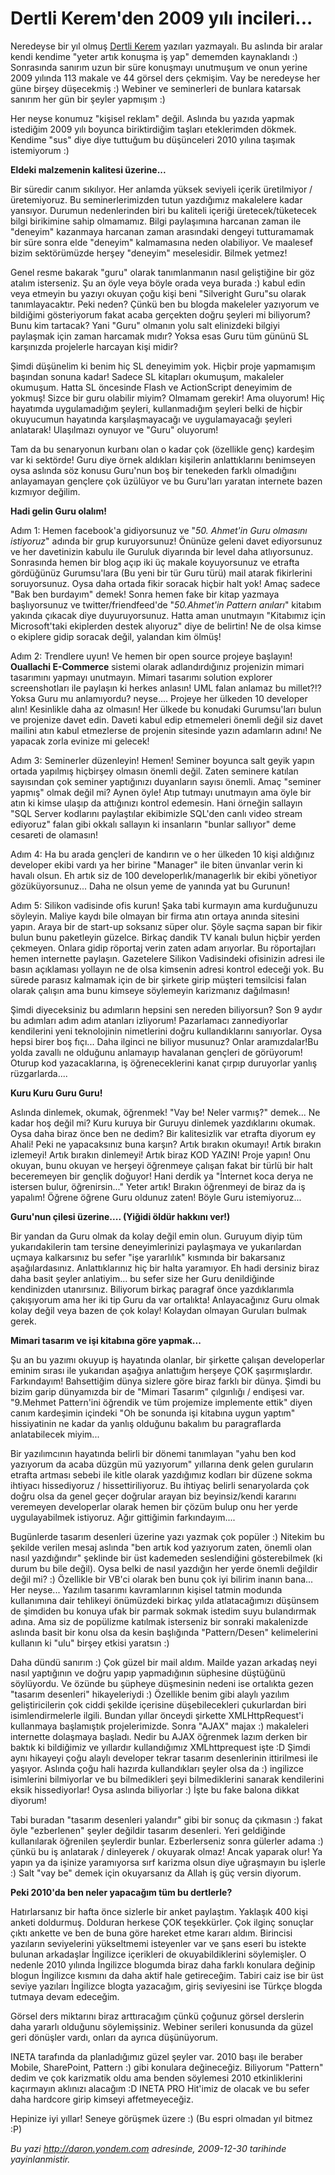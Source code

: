 # Dertli Kerem'den 2009 yılı incileri...
Neredeyse bir yıl olmuş [Dertli
Kerem](http://daron.yondem.com/tr/CategoryView.aspx?category=Dertli+Kerem)
yazıları yazmayalı. Bu aslında bir aralar kendi kendime "yeter artık
konuşma iş yap" dememden kaynaklandı :) Sonrasında sanırım uzun bir süre
konuşmayı unutmuşum ve onun yerine 2009 yılında 113 makale ve 44 görsel
ders çekmişim. Vay be neredeyse her güne birşey düşecekmiş :) Webiner ve
seminerleri de bunlara katarsak sanırım her gün bir şeyler yapmışım :)

Her neyse konumuz "kişisel reklam" değil. Aslında bu yazıda yapmak
istediğim 2009 yılı boyunca biriktirdiğim taşları eteklerimden dökmek.
Kendime "sus" diye diye tuttuğum bu düşünceleri 2010 yılına taşımak
istemiyorum :)

**Eldeki malzemenin kalitesi üzerine...**

Bir süredir canım sıkılıyor. Her anlamda yüksek seviyeli içerik
üretilmiyor / üretemiyoruz. Bu seminerlerimizden tutun yazdığımız
makalelere kadar yansıyor. Durumun nedenlerinden biri bu kaliteli
içeriği üretecek/tüketecek bilgi birikimine sahip olmamamız. Bilgi
paylaşımına harcanan zaman ile "deneyim" kazanmaya harcanan zaman
arasındaki dengeyi tutturamamak bir süre sonra elde "deneyim"
kalmamasına neden olabiliyor. Ve maalesef bizim sektörümüzde herşey
"deneyim" meselesidir. Bilmek yetmez!

Genel resme bakarak "guru" olarak tanımlanmanın nasıl geliştiğine bir
göz atalım isterseniz. Şu an öyle veya böyle orada veya burada :) kabul
edin veya etmeyin bu yazıyı okuyan çoğu kişi beni "Silveright Guru"su
olarak tanımlayacaktır. Peki neden? Çünkü ben bu blogda makeleler
yazıyorum ve bildiğimi gösteriyorum fakat acaba gerçekten doğru şeyleri
mi biliyorum? Bunu kim tartacak? Yani "Guru" olmanın yolu salt
elinizdeki bilgiyi paylaşmak için zaman harcamak mıdır? Yoksa esas Guru
tüm gününü SL karşınızda projelerle harcayan kişi midir?

Şimdi düşünelim ki benim hiç SL deneyimim yok. Hiçbir proje yapmamışım
başından sonuna kadar! Sadece SL kitapları okumuşum, makaleler okumuşum.
Hatta SL öncesinde Flash ve ActionScript deneyimim de yokmuş! Sizce bir
guru olabilir miyim? Olmamam gerekir! Ama oluyorum! Hiç hayatımda
uygulamadığım şeyleri, kullanmadığım şeyleri belki de hiçbir okuyucumun
hayatında karşılaşmayacağı ve uygulamayacağı şeyleri anlatarak!
Ulaşılmazı oynuyor ve "Guru" oluyorum!

Tam da bu senaryonun kurbanı olan o kadar çok (özellikle genç) kardeşim
var ki sektörde! Guru diye örnek aldıkları kişilerin anlattıklarını
benimseyen oysa aslında söz konusu Guru'nun boş bir tenekeden farklı
olmadığını anlayamayan gençlere çok üzülüyor ve bu Guru'ları yaratan
internete bazen kızmıyor değilim.

**Hadi gelin Guru olalım!**

Adım 1: Hemen facebook'a gidiyorsunuz ve "*50. Ahmet'in Guru olmasını
istiyoruz*" adında bir grup kuruyorsunuz! Önünüze geleni davet
ediyorsunuz ve her davetinizin kabulu ile Guruluk diyarında bir level
daha atlıyorsunuz. Sonrasında hemen bir blog açıp iki üç makale
koyuyorsunuz ve etrafta gördüğünüz Gurumsu'lara (Bu yeni bir tür Guru
türü) mail atarak fikirlerini soruyorsunuz. Oysa daha ortada fikir
soracak hiçbir halt yok! Amaç sadece "Bak ben burdayım" demek! Sonra
hemen fake bir kitap yazmaya başlıyorsunuz ve twitter/friendfeed'de
"*50.Ahmet'in Pattern anıları*" kitabım yakında çıkacak diye
duyuruyorsunuz. Hatta aman unutmayın "Kitabımız için Microsoft'taki
ekiplerden destek alıyoruz" diye de belirtin! Ne de olsa kimse o
ekiplere gidip soracak değil, yalandan kim ölmüş!

Adım 2: Trendlere uyun! Ve hemen bir open source projeye başlayın!
**Ouallachi E-Commerce** sistemi olarak adlandırdığınız projenizin
mimari tasarımını yapmayı unutmayın. Mimari tasarımı solution explorer
screenshotları ile paylaşın ki herkes anlasın! UML falan anlamaz bu
millet?!? Yoksa Guru mu anlamıyordu? neyse.... Projeye her ülkeden 10
developer alın! Kesinlikle daha az olmasın! Her ülkede bu konudaki
Gurumsu'ları bulun ve projenize davet edin. Daveti kabul edip etmemeleri
önemli değil siz davet mailini atın kabul etmezlerse de projenin
sitesinde yazın adamların adını! Ne yapacak zorla evinize mi gelecek!

Adım 3: Seminerler düzenleyin! Hemen! Seminer boyunca salt geyik yapın
ortada yapılmış hiçbirşey olmasın önemli değil. Zaten seminere katılan
sayısından çok seminer yaptığınızı duyanların sayısı önemli. Amaç
"seminer yapmış" olmak değil mi? Aynen öyle! Atıp tutmayı unutmayın ama
öyle bir atın ki kimse ulaşıp da attığınızı kontrol edemesin. Hani
örneğin sallayın "SQL Server kodlarını paylaştılar ekibimizle SQL'den
canlı video stream ediyoruz" falan gibi okkalı sallayın ki insanların
"bunlar sallıyor" deme cesareti de olamasın!

Adım 4: Ha bu arada gençleri de kandırın ve o her ülkeden 10 kişi
aldığınız developer ekibi vardı ya her birine "Manager" ile biten
ünvanlar verin ki havalı olsun. Eh artık siz de 100
developerlık/managerlık bir ekibi yönetiyor gözüküyorsunuz... Daha ne
olsun yeme de yanında yat bu Gurunun!

Adım 5: Silikon vadisinde ofis kurun! Şaka tabi kurmayın ama kurduğunuzu
söyleyin. Maliye kaydı bile olmayan bir firma atın ortaya anında
sitesini yapın. Araya bir de start-up soksanız süper olur. Şöyle saçma
sapan bir fikir bulun bunu paketleyin güzelce. Birkaç dandik TV kanalı
bulun hiçbir yerden çekmeyen. Onlara gidip röportaj verin zaten adam
arıyorlar. Bu röportajları hemen internette paylaşın. Gazetelere Silikon
Vadisindeki ofisinizin adresi ile basın açıklaması yollayın ne de olsa
kimsenin adresi kontrol edeceği yok. Bu sürede parasız kalmamak için de
bir şirkete girip müşteri temsilcisi falan olarak çalışın ama bunu
kimseye söylemeyin karizmanız dağılmasın!

Şimdi diyeceksiniz bu adımların hepsini sen nereden biliyorsun? Son 9
aydır bu adımları adım adım atanları izliyorum! Pazarlamacı
zannediyorlar kendilerini yeni teknolojinin nimetlerini doğru
kullandıklarını sanıyorlar. Oysa hepsi birer boş fıçı... Daha ilginci ne
biliyor musunuz? Onlar aramızdalar!Bu yolda zavallı ne olduğunu
anlamayıp havalanan gençleri de görüyorum! Oturup kod yazacaklarına, iş
öğreneceklerini kanat çırpıp duruyorlar yanlış rüzgarlarda.... 

**Kuru Kuru Guru Guru!**

Aslında dinlemek, okumak, öğrenmek! "Vay be! Neler varmış?" demek... Ne
kadar hoş değil mi? Kuru kuruya bir Guruyu dinlemek yazdıklarını okumak.
Oysa daha biraz önce ben ne dedim? Bir kalitesizlik var etrafta diyorum
ey Ahali! Peki ne yapacaksınız buna karşın? Artık bırakın okumayı! Artık
bırakın izlemeyi! Artık bırakın dinlemeyi! Artık biraz KOD YAZIN! Proje
yapın! Onu okuyan, bunu okuyan ve herşeyi öğrenmeye çalışan fakat bir
türlü bir halt beceremeyen bir gençlik doğuyor! Hani derdik ya "İnternet
koca derya ne istersen bulur, öğrenirsin..." Yeter artık! Bırakın
öğrenmeyi de biraz da iş yapalım! Öğrene öğrene Guru oldunuz zaten!
Böyle Guru istemiyoruz...

**Guru'nun çilesi üzerine.... (Yiğidi öldür hakkını ver!)**

Bir yandan da Guru olmak da kolay değil emin olun. Guruyum diyip tüm
yukarıdakilerin tam tersine deneyimlerinizi paylaşmaya ve yukarılardan
uçmaya kalkarsınız bu sefer "işe yararlılık" kısmında bir bakarsanız
aşağılardasınız. Anlattıklarınız hiç bir halta yaramıyor. Eh hadi
dersiniz biraz daha basit şeyler anlatiyim... bu sefer size her Guru
denildiğinde kendinizden utanırsınız. Biliyorum birkaç paragraf önce
yazdıklarımla çakışıyorum ama her iki tip Guru da var ortalıkta!
Anlayacağınız Guru olmak kolay değil veya bazen de çok kolay! Kolaydan
olmayan Guruları bulmak gerek.

**Mimari tasarım ve işi kitabına göre yapmak...**

Şu an bu yazımı okuyup iş hayatında olanlar, bir şirkette çalışan
developerlar eminim sırası ile yukarıdan aşağıya anlattığım herşeye ÇOK
şaşırmışlardır. Farkındayım! Bahsettiğim dünya sizlere göre biraz farklı
bir dünya. Şimdi bu bizim garip dünyamızda bir de "Mimari Tasarım"
çılgınlığı / endişesi var. "9.Mehmet Pattern'ini öğrendik ve tüm
projemize implemente ettik" diyen canım kardeşimin içindeki "Oh be
sonunda işi kitabına uygun yaptım" hissiyatinin ne kadar da yanlış
olduğunu bakalım bu paragraflarda anlatabilecek miyim...

Bir yazılımcının hayatında belirli bir dönemi tanımlayan "yahu ben kod
yazıyorum da acaba düzgün mü yazıyorum" yıllarına denk gelen guruların
etrafta artması sebebi ile kitle olarak yazdığımız kodları bir düzene
sokma ihtiyacı hissediyoruz / hissettiriliyoruz. Bu ihtiyaç belirli
senaryolarda çok doğru olsa da genel geçer doğrular arayan biz
beyinsiz/kendi kararını veremeyen developerlar olarak hemen bir çözüm
bulup onu her yerde uygulayabilmek istiyoruz. Ağır gittiğimin
farkındayım....

Bugünlerde tasarım desenleri üzerine yazı yazmak çok popüler :) Nitekim
bu şekilde verilen mesaj aslında "ben artık kod yazıyorum zaten, önemli
olan nasıl yazdığındır" şeklinde bir üst kademeden seslendiğini
gösterebilmek (ki durum bu bile değil). Oysa belki de nasıl yazdığın her
yerde önemli değildir değil mi? :) Özellikle bir VB'ci olarak ben bunu
çok iyi bilirim inanın bana... Her neyse... Yazılım tasarımı
kavramlarının kişisel tatmin modunda kullanımına dair tehlikeyi
önümüzdeki birkaç yılda atlatacağımızı düşünsem de şimdiden bu konuya
ufak bir parmak sokmak istedim suyu bulandırmak adına. Ama siz de
popülizme katılmak isterseniz bir sonraki makalenizde aslında basit bir
konu olsa da kesin başlığında "Pattern/Desen" kelimelerini kullanın ki
"ulu" birşey etkisi yaratsın :)

Daha dündü sanırım :) Çok güzel bir mail aldım. Mailde yazan arkadaş
neyi nasıl yaptığının ve doğru yapıp yapmadığının süphesine düştüğünü
söylüyordu. Ve özünde bu şüpheye düşmesinin nedeni ise ortalıkta gezen
"tasarım desenleri" hikayeleriydi :) Özellikle benim gibi alaylı yazılım
geliştiricilerin çok ciddi şekilde içerisine düşebilecekleri çukurlardan
biri isimlendirmelerle ilgili. Bundan yıllar önceydi şirkette
XMLHttpRequest'i kullanmaya başlamıştık projelerimizde. Sonra "AJAX"
majax :) makaleleri internette dolaşmaya başladı. Nedir bu AJAX öğrenmek
lazım derken bir baktık ki bildiğimiz ve yıllardır kullandığımız
XMLhttprequest işte :D Şimdi aynı hikayeyi çoğu alaylı developer tekrar
tasarım desenlerinin ittirilmesi ile yaşıyor. Aslında çoğu hali hazırda
kullandıkları şeyler olsa da :) ingilizce isimlerini bilmiyorlar ve bu
bilmedikleri şeyi bilmediklerini sanarak kendilerini eksik
hissediyorlar! Oysa aslında biliyorlar :) İşte bu fake balona dikkat
diyorum!

Tabi buradan "tasarım desenleri yalandır" gibi bir sonuç da çıkmasın :)
fakat öyle "ezberlenen" şeyler değildir tasarım desenleri. Yeri
geldiğinde kullanılarak öğrenilen şeylerdir bunlar. Ezberlerseniz sonra
gülerler adama :) çünkü bu iş anlatarak / dinleyerek / okuyarak olmaz!
Ancak yaparak olur! Ya yapın ya da işinize yaramıyorsa sırf karizma
olsun diye uğraşmayın bu işlerle :) Salt "vay be" demek için okuyarsanız
da Allah iş güç versin diyorum.

**Peki 2010'da ben neler yapacağım tüm bu dertlerle?**

Hatırlarsanız bir hafta önce sizlerle bir anket paylaştım. Yaklaşık 400
kişi anketi doldurmuş. Dolduran herkese ÇOK teşekkürler. Çok ilginç
sonuçlar çıktı ankette ve ben de buna göre hareket etme kararı aldım.
Birincisi yazıların seviyelerini yükseltmemi isteyenler var ve şans
eseri bu istekte bulunan arkadaşlar İngilizce içerikleri de
okuyabildiklerini söylemişler. O nedenle 2010 yılında İngilizce blogumda
biraz daha farklı konulara değinip blogun İngilizce kısmını da daha
aktif hale getireceğim. Tabiri caiz ise bir üst seviye yazıları
İngilizce blogta yazacağım, giriş seviyesini ise Türkçe blogda tutmaya
devam edeceğim.

Görsel ders miktarını biraz arttıracağım çünkü çoğunuz görsel derslerin
daha yararlı olduğunu söylemişsiniz. Webiner serileri konusunda da güzel
geri dönüşler vardı, onları da ayrıca düşünüyorum.

INETA tarafında da planladığımız güzel şeyler var. 2010 başı ile beraber
Mobile, SharePoint, Pattern :) gibi konulara değineceğiz. Biliyorum
"Pattern" dedim ve çok karizmatik oldu ama benden söylemesi 2010
etkinliklerini kaçırmayın aklınızı alacağım :D INETA PRO Hit'imiz de
olacak ve bu sefer daha hardcore girip kimseyi affetmeyeceğiz.

Hepinize iyi yıllar! Seneye görüşmek üzere :) (Bu espri olmadan yıl
bitmez :P)



*Bu yazi http://daron.yondem.com adresinde, 2009-12-30 tarihinde yayinlanmistir.*
